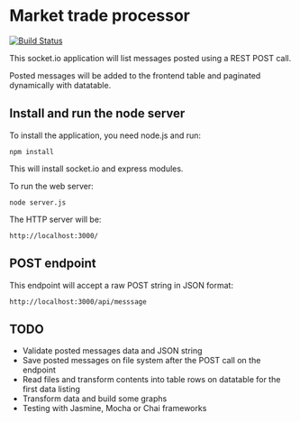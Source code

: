Market trade processor
=============================

[![Build Status](https://travis-ci.org/andreafiori/market-trade-processor-socketio.svg?branch=master)](https://travis-ci.org/andreafiori/market-trade-processor-socketio)

This socket.io application will list messages posted using a REST POST call.

Posted messages will be added to the frontend table and paginated dynamically with datatable.

Install and run the node server 
---------------------------------

To install the application, you need node.js and run:

	npm install

This will install socket.io and express modules.

To run the web server:

	node server.js

The HTTP server will be:

	http://localhost:3000/

POST endpoint
-----------------------------

This endpoint will accept a raw POST string in JSON format:

	http://localhost:3000/api/messsage

TODO
-----------------------------

- Validate posted messages data and JSON string
- Save posted messages on file system after the POST call on the endpoint
- Read files and transform contents into table rows on datatable for the first data listing
- Transform data and build some graphs
- Testing with Jasmine, Mocha or Chai frameworks
